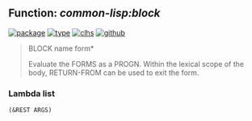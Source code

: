 ## Function: ***common-lisp:block***
[![package](https://img.shields.io/badge/Package-COMMON--LISP-5f9ea0.svg?style=social&colorA=999999)](../) [![type](https://img.shields.io/badge/Type-Function-5f9ea0.svg?style=social&colorA=999999)](../#function) [![clhs](https://img.shields.io/badge/CLHS-BLOCK-5f9ea0.svg?style=social&colorA=999999)](http://www.lispworks.com/documentation/HyperSpec/Body/s_block.htm) [![github](https://img.shields.io/badge/GitHub-View_the_source-5f9ea0.svg?style=social&colorA=999999&logo=github)](https://github.com/sbcl/sbcl/blob/master/src/compiler/info-functions.lisp/) 

> BLOCK name form*
> 
> Evaluate the FORMS as a PROGN. Within the lexical scope of the body,
> RETURN-FROM can be used to exit the form.

### Lambda list
```
(&REST ARGS)
```
